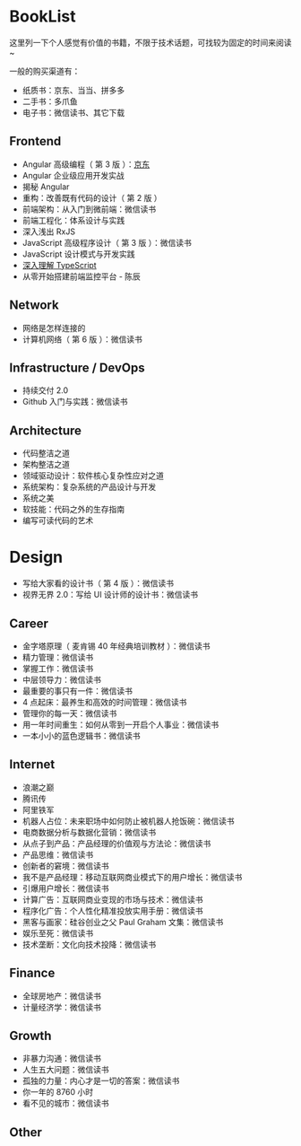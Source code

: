 # BookList

这里列一下个人感觉有价值的书籍，不限于技术话题，可找较为固定的时间来阅读~

一般的购买渠道有：

- 纸质书：京东、当当、拼多多
- 二手书：多爪鱼
- 电子书：微信读书、其它下载

## Frontend

- Angular 高级编程（ 第 3 版 ）：[京东](https://item.jd.com/12531877.html)
- Angular 企业级应用开发实战
- 揭秘 Angular
- 重构：改善既有代码的设计（ 第 2 版 ）
- 前端架构：从入门到微前端：微信读书
- 前端工程化：体系设计与实践
- 深入浅出 RxJS
- JavaScript 高级程序设计（ 第 3 版 ）：微信读书
- JavaScript 设计模式与开发实践
- [深入理解 TypeScript](https://jkchao.github.io/typescript-book-chinese/)
- 从零开始搭建前端监控平台 - 陈辰

## Network

- 网络是怎样连接的
- 计算机网络（ 第 6 版 ）：微信读书

## Infrastructure / DevOps

- 持续交付 2.0
- Github 入门与实践：微信读书

## Architecture

- 代码整洁之道
- 架构整洁之道
- 领域驱动设计：软件核心复杂性应对之道
- 系统架构：复杂系统的产品设计与开发
- 系统之美
- 软技能：代码之外的生存指南
- 编写可读代码的艺术

# Design

- 写给大家看的设计书（ 第 4 版 ）：微信读书
- 视界无界 2.0：写给 UI 设计师的设计书：微信读书

## Career

- 金字塔原理（ 麦肯锡 40 年经典培训教材 ）：微信读书
- 精力管理：微信读书
- 掌握工作：微信读书
- 中层领导力：微信读书
- 最重要的事只有一件：微信读书
- 4 点起床：最养生和高效的时间管理：微信读书
- 管理你的每一天：微信读书
- 用一年时间重生：如何从零到一开启个人事业：微信读书
- 一本小小的蓝色逻辑书：微信读书

## Internet

- 浪潮之巅
- 腾讯传
- 阿里铁军
- 机器人占位：未来职场中如何防止被机器人抢饭碗：微信读书
- 电商数据分析与数据化营销：微信读书
- 从点子到产品：产品经理的价值观与方法论：微信读书
- 产品思维：微信读书
- 创新者的窘境：微信读书
- 我不是产品经理：移动互联网商业模式下的用户增长：微信读书
- 引爆用户增长：微信读书
- 计算广告：互联网商业变现的市场与技术：微信读书
- 程序化广告：个人性化精准投放实用手册：微信读书
- 黑客与画家：硅谷创业之父 Paul Graham 文集：微信读书
- 娱乐至死：微信读书
- 技术垄断：文化向技术投降：微信读书

## Finance

- 全球房地产：微信读书
- 计量经济学：微信读书

## Growth

- 非暴力沟通：微信读书
- 人生五大问题：微信读书
- 孤独的力量：内心才是一切的答案：微信读书
- 你一年的 8760 小时
- 看不见的城市：微信读书

## Other
